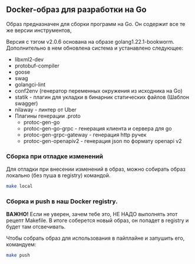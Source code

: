 ## Docker-образ для разработки на Go
Образ предназначен для сборки программ на Go. Он содержит 
все те же версии инструментов, 

Версия с тэгом v2.0.6 основана на образе golang1.22.1-bookworm. Дополнительно в нем 
обновлена система и устанавлено следующее: 
- libxml2-dev
- protobuf-compiler
- goose
- swag
- golangci-lint
- conf2env (генератор переменных окружения из исходника на Go)
- statik - плагин для укладки в бинарник статических файлов (Шаблон swagger)
- nilaway - линтер от Uber
- Плагины генерации .proto
    - protoc-gen-go
    - protoc-gen-go-grpc - генерация клиента и сервера для go
    - protoc-gen-grpc-gateway - генерация http ручек
    - protoc-gen-openapiv2 - генерация json по формату openapi v2

### Сборка при отладке изменений

Для отладки при внесении изменений в образ, можно собирать образ локально (без пуша в registry) командой.

```bash
make local
```

### Сборка и push в наш Docker registry.

**ВАЖНО!** Если не уверен, зачем тебе это, НЕ НАДО выполнять этот рецепт Makefile.
В итоге соберется новый образ, он попадет в registry и будет там отсвечивать. 

Чтобы собрать образ для использования в пайплайне и запушить его, командуем:
```bash
make push
```


